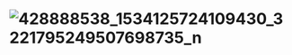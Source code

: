 # ![428888538_1534125724109430_3221795249507698735_n](https://github.com/landichoqueen/CSE_LaplaceandInverseLaplace_ME_4205_Group7_2024/assets/159034563/122184cb-db10-4f65-9f7f-1a6d867973b5)
